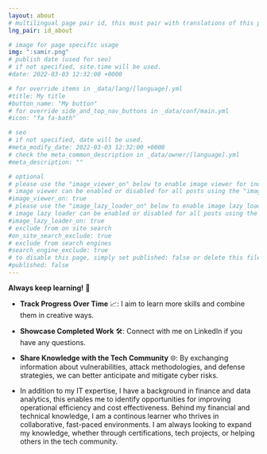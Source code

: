 ```yaml
---
layout: about
# multilingual page pair id, this must pair with translations of this page. (This name must be unique)
lng_pair: id_about

# image for page specific usage
img: ":samir.png"
# publish date (used for seo)
# if not specified, site.time will be used.
#date: 2022-03-03 12:32:00 +0000

# for override items in _data/lang/[language].yml
#title: My title
#button_name: "My button"
# for override side_and_top_nav_buttons in _data/conf/main.yml
#icon: "fa fa-bath"

# seo
# if not specified, date will be used.
#meta_modify_date: 2022-03-03 12:32:00 +0000
# check the meta_common_description in _data/owner/[language].yml
#meta_description: ""

# optional
# please use the "image_viewer_on" below to enable image viewer for individual pages or posts (_posts/ or [language]/_posts folders).
# image viewer can be enabled or disabled for all posts using the "image_viewer_posts: true" setting in _data/conf/main.yml.
#image_viewer_on: true
# please use the "image_lazy_loader_on" below to enable image lazy loader for individual pages or posts (_posts/ or [language]/_posts folders).
# image lazy loader can be enabled or disabled for all posts using the "image_lazy_loader_posts: true" setting in _data/conf/main.yml.
#image_lazy_loader_on: true
# exclude from on site search
#on_site_search_exclude: true
# exclude from search engines
#search_engine_exclude: true
# to disable this page, simply set published: false or delete this file
#published: false
---
```

**Always keep learning!** 🚀

- **Track Progress Over Time** 📈: I aim to learn more skills and combine them in creative ways. 

- **Showcase Completed Work** 🛠️: Connect with me on LinkedIn if you have any questions. 

- **Share Knowledge with the Tech Community** 🌐: By exchanging information about vulnerabilities, attack methodologies, and defense strategies, we can better anticipate and mitigate cyber risks.

- In addition to my IT expertise, I have a background in finance and data analytics, this enables me to identify opportunities for improving operational efficiency and cost effectiveness. Behind my financial and technical knowledge, I am a continous learner who thrives in collaborative, fast-paced environments. I am always looking to expand my knowledge, whether through certifications, tech projects, or helping others in the tech community.  


